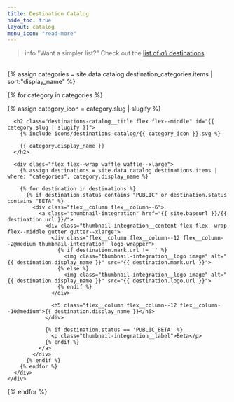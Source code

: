 ```yaml
---
title: Destination Catalog
hide_toc: true
layout: catalog
menu_icon: "read-more"
---
```


> info "Want a simpler list?"
> Check out the [list of _all_ destinations](index-all/).

<br>
<div class="destinations-catalog">
  {% assign categories = site.data.catalog.destination_categories.items | sort:"display_name" %}

  {% for category in categories %}
    <div class="destinations-catalog__section markdown">
      {% assign category_icon = category.slug | slugify %}

      <h2 class="destinations-catalog__title flex flex--middle" id="{{ category.slug | slugify }}">
        {% include icons/destinations-catalog/{{ category_icon }}.svg %}

        {{ category.display_name }}
      </h2>

      <div class="flex flex--wrap waffle waffle--xlarge">
        {% assign destinations = site.data.catalog.destinations.items | where: "categories", category.display_name %}

        {% for destination in destinations %}
          {% if destination.status contains "PUBLIC" or destination.status contains "BETA" %}
            <div class="flex__column flex__column--6">
              <a class="thumbnail-integration" href="{{ site.baseurl }}/{{ destination.url }}/">
                <div class="thumbnail-integration__content flex flex--wrap flex--middle gutter gutter--xlarge">
                  <div class="flex__column flex__column--12 flex__column--2@medium thumbnail-integration__logo-wrapper">
                    {% if destination.mark.url != '' %}
                      <img class="thumbnail-integration__logo image" alt="{{ destination.display_name }}" src="{{ destination.mark.url }}">
                    {% else %}
                      <img class="thumbnail-integration__logo image" alt="{{ destination.display_name }}" src="{{ destination.logo.url }}">
                    {% endif %}
                  </div>

                  <h5 class="flex__column flex__column--12 flex__column--10@medium">{{ destination.display_name }}</h5>
                </div>

                {% if destination.status == 'PUBLIC_BETA' %}
                  <p class="thumbnail-integration__label">Beta</p>
                {% endif %}
              </a>
            </div>
          {% endif %}
        {% endfor %}
      </div>
    </div>
  {% endfor %}
</div>
